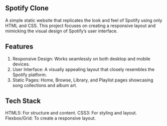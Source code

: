 ## Spotify Clone
  A simple static website that replicates the look and feel of Spotify using only HTML and CSS. 
  This project focuses on creating a responsive layout and mimicking the visual design of Spotify’s user interface.

## Features
  1. Responsive Design: Works seamlessly on both desktop and mobile devices.
  2. User Interface: A visually appealing layout that closely resembles the Spotify platform.
  3. Static Pages: Home, Browse, Library, and Playlist pages showcasing song collections and album art.

## Tech Stack
  HTML5: For structure and content. 
  CSS3: For styling and layout.
  Flexbox/Grid: To create a responsive layout.


